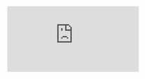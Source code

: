 ![contents](https://github.com/mengyush/Machine-Learning/tree/main/ML_programming_matlab/Anomaly_Detection_and_Recommender_Systems/ex8.html)
